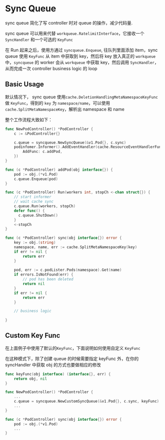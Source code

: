 # Sync Queue

sync queue 简化了写 controller 时对 queue 的操作，减少代码量.

sync queue 可以用来代替 `workqueue.RatelimitInterface`，它接收一个 `SyncHandler` 和一个可选的 `KeyFunc`

在 Run 起来之后，使用方通过 `syncqueue.Enqueue`, 往队列里面添加 item，sync queue 使用 `KeyFunc` 从 item 中获取到 key，然后将 key 放入真正的 `workqueue` 中，`syncqueue` 的 worker 会从 `workqueue` 中获取 key，然后调用 `SyncHandler`，从而完成一次 controller business logic 的 loop

## Basic Usage

默认情况下， sync queue 使用`cache.DeletionHandlingMetaNamespaceKeyFunc` 做 `KeyFunc`，得到的 `key` 为 `namespace/name`，可以使用 `cache.SplitMetaNamespaceKey`，解析出 namespace 和 name

整个工作流程大致如下：

```go
func NewPodController() *PodController {
    c := &PodController{}

    c.queue = syncqueue.NewSyncQueue(&v1.Pod{}, c.sync)
    podinfomer.Informer().AddEventHandler(cache.ResourceEventHandlerFuncs{
        AddFunc: c.addPod,
    })
}

func (c *PodController) addPod(obj interface{}) {
    pod := obj.(*v1.Pod)
    c.queue.Enqueue(pod)
}

func (c *PodController) Run(workers int, stopCh <-chan struct{}) {
    // start informer
    // wait cache sync
    c.queue.Run(workers, stopCh)
    defer func() {
      c.queue.ShutDown()
    }
    <-stopCh
}

func (c *PodController) sync(obj interface{}) error {
    key := obj.(string)
    namespace, name, err := cache.SplitMetaNamespaceKey(key)
	if err != nil {
		return err
    }
    
    pod, err := c.podLister.Pods(namespace).Get(name)
    if errors.IsNotFound(err) {
		// pod has been deleted
		return nil
	}
    if err != nil {
        return err
    }

    // business logic
    
}

```

## Custom Key Func

在上面例子中使用了默认的`KeyFunc`，下面说明如何使用自定义 `KeyFunc`

在这种模式下，除了创建 queue 的时候需要指定 keyFunc 外，在你的 syncHandler 中获取 obj 的方式也要做相应的修改

```go
func keyFunc(obj interface) (interface{}, err) {
    return obj, nil
}

func NewPodController() *PodController {
	...
    c.queue = syncqueue.NewCustomSyncQueue(&v1.Pod{}, c.sync, keyFunc)
    ...
}

func (c *PodController) sync(obj interface{}) error {
    pod := obj.(*v1.Pod)
    ...
}
```

